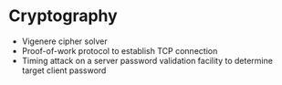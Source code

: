 # Cryptography
- Vigenere cipher solver
- Proof-of-work protocol to establish TCP connection
- Timing attack on a server password validation facility to determine target client  password    
